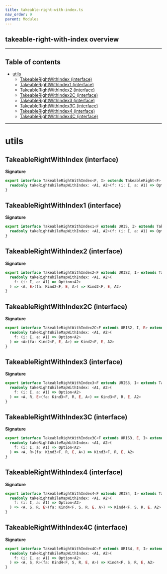 ```yaml
---
title: takeable-right-with-index.ts
nav_order: 9
parent: Modules
---
```


## takeable-right-with-index overview

---

<h2 class="text-delta">Table of contents</h2>

- [utils](#utils)
  - [TakeableRightWithIndex (interface)](#takeablerightwithindex-interface)
  - [TakeableRightWithIndex1 (interface)](#takeablerightwithindex1-interface)
  - [TakeableRightWithIndex2 (interface)](#takeablerightwithindex2-interface)
  - [TakeableRightWithIndex2C (interface)](#takeablerightwithindex2c-interface)
  - [TakeableRightWithIndex3 (interface)](#takeablerightwithindex3-interface)
  - [TakeableRightWithIndex3C (interface)](#takeablerightwithindex3c-interface)
  - [TakeableRightWithIndex4 (interface)](#takeablerightwithindex4-interface)
  - [TakeableRightWithIndex4C (interface)](#takeablerightwithindex4c-interface)

---

# utils

## TakeableRightWithIndex (interface)

**Signature**

```ts
export interface TakeableRightWithIndex<F, I> extends TakeableRight<F> {
  readonly takeRightWhileMapWithIndex: <A1, A2>(f: (i: I, a: A1) => Option<A2>) => (fa: HKT<F, A1>) => HKT<F, A2>
}
```

## TakeableRightWithIndex1 (interface)

**Signature**

```ts
export interface TakeableRightWithIndex1<F extends URIS, I> extends TakeableRight1<F> {
  readonly takeRightWhileMapWithIndex: <A1, A2>(f: (i: I, a: A1) => Option<A2>) => (fa: Kind<F, A1>) => Kind<F, A2>
}
```

## TakeableRightWithIndex2 (interface)

**Signature**

```ts
export interface TakeableRightWithIndex2<F extends URIS2, I> extends TakeableRight2<F> {
  readonly takeRightWhileMapWithIndex: <A1, A2>(
    f: (i: I, a: A1) => Option<A2>
  ) => <A, E>(fa: Kind2<F, E, A>) => Kind2<F, E, A2>
}
```

## TakeableRightWithIndex2C (interface)

**Signature**

```ts
export interface TakeableRightWithIndex2C<F extends URIS2, I, E> extends TakeableRight2C<F, E> {
  readonly takeRightWhileMapWithIndex: <A1, A2>(
    f: (i: I, a: A1) => Option<A2>
  ) => <A>(fa: Kind2<F, E, A>) => Kind2<F, E, A2>
}
```

## TakeableRightWithIndex3 (interface)

**Signature**

```ts
export interface TakeableRightWithIndex3<F extends URIS3, I> extends TakeableRight3<F> {
  readonly takeRightWhileMapWithIndex: <A1, A2>(
    f: (i: I, a: A1) => Option<A2>
  ) => <A, R, E>(fa: Kind3<F, R, E, A>) => Kind3<F, R, E, A2>
}
```

## TakeableRightWithIndex3C (interface)

**Signature**

```ts
export interface TakeableRightWithIndex3C<F extends URIS3, E, I> extends TakeableRight3C<F, E> {
  readonly takeRightWhileMapWithIndex: <A1, A2>(
    f: (i: I, a: A1) => Option<A2>
  ) => <A, R>(fa: Kind3<F, R, E, A>) => Kind3<F, R, E, A2>
}
```

## TakeableRightWithIndex4 (interface)

**Signature**

```ts
export interface TakeableRightWithIndex4<F extends URIS4, I> extends TakeableRight4<F> {
  readonly takeRightWhileMapWithIndex: <A1, A2>(
    f: (i: I, a: A1) => Option<A2>
  ) => <A, S, R, E>(fa: Kind4<F, S, R, E, A>) => Kind4<F, S, R, E, A2>
}
```

## TakeableRightWithIndex4C (interface)

**Signature**

```ts
export interface TakeableRightWithIndex4C<F extends URIS4, E, I> extends TakeableRight4C<F, E> {
  readonly takeRightWhileMapWithIndex: <A1, A2>(
    f: (i: I, a: A1) => Option<A2>
  ) => <A, S, R>(fa: Kind4<F, S, R, E, A>) => Kind4<F, S, R, E, A2>
}
```
